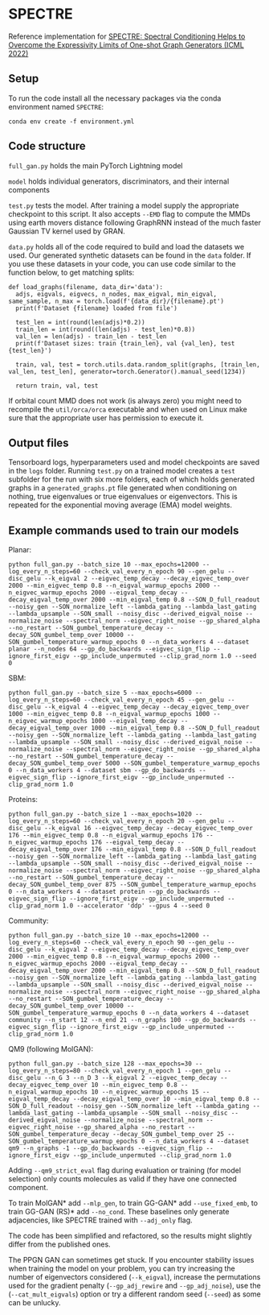 # SPECTRE
Reference implementation for [SPECTRE: Spectral Conditioning Helps to Overcome the Expressivity Limits of One-shot Graph Generators (ICML 2022)](https://arxiv.org/abs/2204.01613)

## Setup

To run the code install all the necessary packages via the conda environment named `SPECTRE`:
```
conda env create -f environment.yml
```
 
## Code structure
`full_gan.py` holds the main PyTorch Lightning model

`model` holds individual generators, discriminators, and their internal components

`test.py` tests the model. After training a model supply the appropriate checkpoint to this script. It also accepts `--EMD` flag to compute the MMDs using earth movers distance following GraphRNN instead of the much faster Gaussian TV kernel used by GRAN.

`data.py` holds all of the code required to build and load the datasets we used. Our generated synthetic datasets can be found in the `data` folder. If you use these datasets in your code, you can use code similar to the function below, to get matching splits:
```
def load_graphs(filename, data_dir='data'):
  adjs, eigvals, eigvecs, n_nodes, max_eigval, min_eigval, same_sample, n_max = torch.load(f'{data_dir}/{filename}.pt')
  print(f'Dataset {filename} loaded from file')
  
  test_len = int(round(len(adjs)*0.2))
  train_len = int(round((len(adjs) - test_len)*0.8))
  val_len = len(adjs) - train_len - test_len
  print(f'Dataset sizes: train {train_len}, val {val_len}, test {test_len}')
  
  train, val, test = torch.utils.data.random_split(graphs, [train_len, val_len, test_len], generator=torch.Generator().manual_seed(1234))

  return train, val, test
```

If orbital count MMD does not work (is always zero) you might need to recompile the `util/orca/orca` executable and when used on Linux make sure that the appropriate user has permission to execute it.

## Output files
Tensorboard logs, hyperparameters used and model checkpoints are saved in the `logs` folder. Running `test.py` on a trained model creates a `test` subfolder for the run with six more folders, each of which holds generated graphs in a `generated_graphs.pt` file generated when conditioning on nothing, true eigenvalues or true eigenvalues or eigenvectors. This is repeated for the exponential moving average (EMA) model weights.

## Example commands used to train our models

Planar:
```
python full_gan.py --batch_size 10 --max_epochs=12000 --log_every_n_steps=60 --check_val_every_n_epoch 90 --gen_gelu --disc_gelu --k_eigval 2 --eigvec_temp_decay --decay_eigvec_temp_over 2000 --min_eigvec_temp 0.8 --n_eigval_warmup_epochs 2000 --n_eigvec_warmup_epochs 2000 --eigval_temp_decay --decay_eigval_temp_over 2000 --min_eigval_temp 0.8 --SON_D_full_readout --noisy_gen --SON_normalize_left --lambda_gating --lambda_last_gating --lambda_upsample --SON_small --noisy_disc --derived_eigval_noise --normalize_noise --spectral_norm --eigvec_right_noise --gp_shared_alpha --no_restart --SON_gumbel_temperature_decay --decay_SON_gumbel_temp_over 10000 --SON_gumbel_temperature_warmup_epochs 0 --n_data_workers 4 --dataset planar --n_nodes 64 --gp_do_backwards --eigvec_sign_flip --ignore_first_eigv --gp_include_unpermuted --clip_grad_norm 1.0 --seed 0
```

SBM:
```
python full_gan.py --batch_size 5 --max_epochs=6000 --log_every_n_steps=60 --check_val_every_n_epoch 45 --gen_gelu --disc_gelu --k_eigval 4 --eigvec_temp_decay --decay_eigvec_temp_over 1000 --min_eigvec_temp 0.8 --n_eigval_warmup_epochs 1000 --n_eigvec_warmup_epochs 1000 --eigval_temp_decay --decay_eigval_temp_over 1000 --min_eigval_temp 0.8 --SON_D_full_readout --noisy_gen --SON_normalize_left --lambda_gating --lambda_last_gating --lambda_upsample --SON_small --noisy_disc --derived_eigval_noise --normalize_noise --spectral_norm --eigvec_right_noise --gp_shared_alpha --no_restart --SON_gumbel_temperature_decay --decay_SON_gumbel_temp_over 5000 --SON_gumbel_temperature_warmup_epochs 0 --n_data_workers 4 --dataset sbm --gp_do_backwards --eigvec_sign_flip --ignore_first_eigv --gp_include_unpermuted --clip_grad_norm 1.0
```

Proteins:
```
python full_gan.py --batch_size 1 --max_epochs=1020 --log_every_n_steps=60 --check_val_every_n_epoch 20 --gen_gelu --disc_gelu --k_eigval 16 --eigvec_temp_decay --decay_eigvec_temp_over 176 --min_eigvec_temp 0.8 --n_eigval_warmup_epochs 176 --n_eigvec_warmup_epochs 176 --eigval_temp_decay --decay_eigval_temp_over 176 --min_eigval_temp 0.8 --SON_D_full_readout --noisy_gen --SON_normalize_left --lambda_gating --lambda_last_gating --lambda_upsample --SON_small --noisy_disc --derived_eigval_noise --normalize_noise --spectral_norm --eigvec_right_noise --gp_shared_alpha --no_restart --SON_gumbel_temperature_decay --decay_SON_gumbel_temp_over 875 --SON_gumbel_temperature_warmup_epochs 0 --n_data_workers 4 --dataset protein --gp_do_backwards --eigvec_sign_flip --ignore_first_eigv --gp_include_unpermuted --clip_grad_norm 1.0 --accelerator 'ddp' --gpus 4 --seed 0
```

Community:
```
python full_gan.py --batch_size 10 --max_epochs=12000 --log_every_n_steps=60 --check_val_every_n_epoch 90 --gen_gelu --disc_gelu --k_eigval 2 --eigvec_temp_decay --decay_eigvec_temp_over 2000 --min_eigvec_temp 0.8 --n_eigval_warmup_epochs 2000 --n_eigvec_warmup_epochs 2000 --eigval_temp_decay --decay_eigval_temp_over 2000 --min_eigval_temp 0.8 --SON_D_full_readout --noisy_gen --SON_normalize_left --lambda_gating --lambda_last_gating --lambda_upsample --SON_small --noisy_disc --derived_eigval_noise --normalize_noise --spectral_norm --eigvec_right_noise --gp_shared_alpha --no_restart --SON_gumbel_temperature_decay --decay_SON_gumbel_temp_over 10000 --SON_gumbel_temperature_warmup_epochs 0 --n_data_workers 4 --dataset community --n_start 12 --n_end 21 --n_graphs 100 --gp_do_backwards --eigvec_sign_flip --ignore_first_eigv --gp_include_unpermuted --clip_grad_norm 1.0
```

QM9 (following MolGAN):
```
python full_gan.py --batch_size 128 --max_epochs=30 --log_every_n_steps=80 --check_val_every_n_epoch 1 --gen_gelu --disc_gelu --n_G 3 --n_D 3 --k_eigval 2 --eigvec_temp_decay --decay_eigvec_temp_over 10 --min_eigvec_temp 0.8 --n_eigval_warmup_epochs 10 --n_eigvec_warmup_epochs 15 --eigval_temp_decay --decay_eigval_temp_over 10 --min_eigval_temp 0.8 --SON_D_full_readout --noisy_gen --SON_normalize_left --lambda_gating --lambda_last_gating --lambda_upsample --SON_small --noisy_disc --derived_eigval_noise --normalize_noise --spectral_norm --eigvec_right_noise --gp_shared_alpha --no_restart --SON_gumbel_temperature_decay --decay_SON_gumbel_temp_over 25 --SON_gumbel_temperature_warmup_epochs 0 --n_data_workers 4 --dataset qm9 --n_graphs -1 --gp_do_backwards --eigvec_sign_flip --ignore_first_eigv --gp_include_unpermuted --clip_grad_norm 1.0
```
Adding `--qm9_strict_eval` flag during evaluation or training (for model selection) only counts molecules as valid if they have one connected component.

To train MolGAN* add `--mlp_gen`,
to train GG-GAN* add `--use_fixed_emb`,
to train GG-GAN (RS)* add `--no_cond`.
These baselines only generate adjacencies, like SPECTRE trained with `--adj_only` flag.

The code has been simplified and refactored, so the results might slightly differ from the published ones.

The PPGN GAN can sometimes get stuck. If you encounter stability issues when training the model on your problem, you can try increasing the number of eigenvectors considered (`--k_eigval`), increase the permutations used for the gradient penalty (`--gp_adj_rewire` and `--gp_adj_noise`), use the (`--cat_mult_eigvals`) option or try a different random seed (`--seed`) as some can be unlucky.

